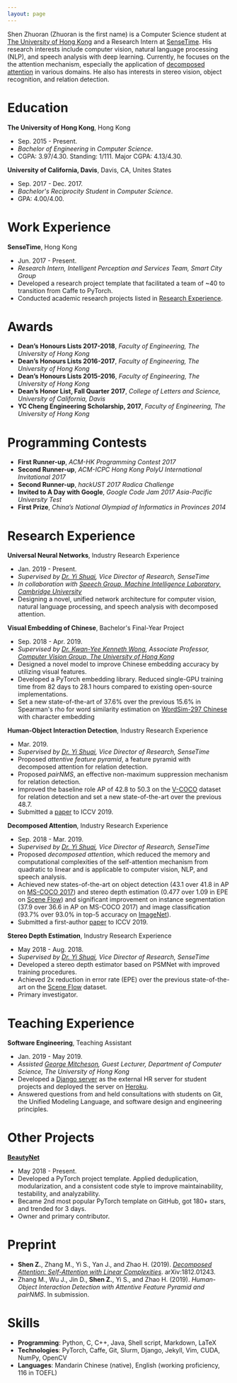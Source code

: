 ```yaml
---
layout: page
---
```


Shen Zhuoran \(Zhuoran is the first name) is a Computer Science student at [The University of Hong Kong](https://www.cs.hku.hk/) and a Research Intern at [SenseTime](https://www.sensetime.com/). His research interests include computer vision, natural language processing (NLP), and speech analysis with deep learning. Currently, he focuses on the the attention mechanism, especially the application of [decomposed attention](ai/2019/03/23/decomposed-attention.html) in various domains. He also has interests in stereo vision, object recognition, and relation detection.

# Education

**The University of Hong Kong**, Hong Kong

- Sep. 2015 - Present.
- *Bachelor of Engineering* in *Computer Science*.
- CGPA: 3.97/4.30. Standing: 1/111. Major CGPA: 4.13/4.30.

**University of California, Davis**, Davis, CA, Unites States

- Sep. 2017 - Dec. 2017.
- *Bachelor's Reciprocity Student* in *Computer Science*.
- GPA: 4.00/4.00.

# Work Experience

**SenseTime**, Hong Kong

- Jun. 2017 - Present.
- *Research Intern, Intelligent Perception and Services Team, Smart City Group*
- Developed a research project template that facilitated a team of ~40 to transition from Caffe to PyTorch.
- Conducted academic research projects listed in [Research Experience](#research-experience).

# Awards

- **Dean’s Honours Lists 2017-2018**, *Faculty of Engineering, The University of Hong Kong*
- **Dean’s Honours Lists 2016-2017**, *Faculty of Engineering, The University of Hong Kong*
- **Dean’s Honours Lists 2015-2016**, *Faculty of Engineering, The University of Hong Kong*
- **Dean’s Honor List, Fall Quarter 2017**, *College of Letters and Science, University of California, Davis*
- **YC Cheng Engineering Scholarship, 2017**, *Faculty of Engineering, The University of Hong Kong*

# Programming Contests

- **First Runner-up**, *ACM-HK Programming Contest 2017*
- **Second Runner-up**, *ACM-ICPC Hong Kong PolyU International Invitational 2017*
- **Second Runner-up**, *hackUST 2017 Radica Challenge*
- **Invited to A Day with Google**, *Google Code Jam 2017 Asia-Pacific University Test*
- **First Prize**, *China’s National Olympiad of Informatics in Provinces 2014*

# Research Experience

**Universal Neural Networks**, Industry Research Experience

- Jan. 2019 - Present.
- *Supervised by [Dr. Yi Shuai](https://scholar.google.com.hk/citations?user=afbbNmwAAAAJ), Vice Director of Research, SenseTime*
- *In collaboration with [Speech Group, Machine Intelligence Laboratory, Cambridge University](https://mi.eng.cam.ac.uk/Main/Speech/WebHome)*
- Designing a novel, unified network architecture for computer vision, natural language processing, and speech analysis with decomposed attention.

**Visual Embedding of Chinese**, Bachelor's Final-Year Project

- Sep. 2018 - Apr. 2019.
- *Supervised by [Dr. Kwan-Yee Kenneth Wong](https://i.cs.hku.hk/~kykwong/), Associate Professor, [Computer Vision Group, The University of Hong Kong](http://www.visionlab.cs.hku.hk/)*
- Designed a novel model to improve Chinese embedding accuracy by utilizing visual features.
- Developed a PyTorch embedding library. Reduced single-GPU training time from 82 days to 28.1 hours compared to existing open-source implementations.
- Set a new state-of-the-art of 37.6% over the previous 15.6% in Spearman's rho for word similarity estimation on [WordSim-297 Chinese](https://github.com/Leonard-Xu/CWE/blob/master/data/297.txt) with character embedding

**Human-Object Interaction Detection**, Industry Research Experience

- Mar. 2019.
- *Supervised by [Dr. Yi Shuai](https://scholar.google.com.hk/citations?user=afbbNmwAAAAJ), Vice Director of Research, SenseTime*
- Proposed *attentive feature pyramid*, a feature pyramid with decomposed attention for relation detection.
- Proposed *pairNMS*, an effective non-maximum suppression mechanism for relation detection.
- Improved the baseline role AP of 42.8 to 50.3 on the [V-COCO](https://arxiv.org/abs/1505.04474) dataset for relation detection and set a new state-of-the-art over the previous 48.7.
- Submitted a [paper](#preprint) to ICCV 2019.

**Decomposed Attention**, Industry Research Experience

- Sep. 2018 - Mar. 2019.
- *Supervised by [Dr. Yi Shuai](https://scholar.google.com.hk/citations?user=afbbNmwAAAAJ), Vice Director of Research, SenseTime*
- Proposed *decomposed attention*, which reduced the memory and computational complexities of the self-attention mechanism from quadratic to linear and is applicable to computer vision, NLP, and speech analysis.
- Achieved new states-of-the-art on object detection (43.1 over 41.8 in AP on [MS-COCO 2017](http://cocodataset.org/#detection-2017)) and stereo depth estimation (0.477 over 1.09 in EPE on [Scene Flow](https://lmb.informatik.uni-freiburg.de/resources/datasets/SceneFlowDatasets.en.html)) and significant improvement on instance segmentation (37.9 over 36.6 in AP on MS-COCO 2017) and image classification (93.7% over 93.0% in top-5 accuracy on [ImageNet](https://www.kaggle.com/image-net)).
- Submitted a first-author [paper](#preprint) to ICCV 2019.

**Stereo Depth Estimation**, Industry Research Experience

- May 2018 - Aug. 2018.
- *Supervised by [Dr. Yi Shuai](https://scholar.google.com.hk/citations?user=afbbNmwAAAAJ), Vice Director of Research, SenseTime*
- Developed a stereo depth estimator based on PSMNet with improved training procedures.
- Achieved 2x reduction in error rate (EPE) over the previous state-of-the-art on the [Scene Flow](https://lmb.informatik.uni-freiburg.de/resources/datasets/SceneFlowDatasets.en.html) dataset.
- Primary investigator.

# Teaching Experience

**Software Engineering**, Teaching Assistant

- Jan. 2019 - May 2019.
- *Assisted [George Mitcheson](https://www.cs.hku.hk/people/profile.jsp?teacher=georgem), Guest Lecturer, Department of Computer Science, The University of Hong Kong*
- Developed a [Django server](https://github.com/gibicehr/hrserver) as the external HR server for student projects and deployed the server on [Heroku](https://gibice-hrserver.herokuapp.com/).
- Answered questions from and held consultations with students on Git, the Unified Modeling Language, and software design and engineering principles.

# Other Projects

[**BeautyNet**](https://github.com/cmsflash/beauty-net)

- May 2018 - Present.
- Developed a PyTorch project template. Applied deduplication, modularization, and a consistent code style to improve maintainability, testability, and analyzability.
- Became 2nd most popular PyTorch template on GitHub, got 180+ stars, and trended for 3 days.
- Owner and primary contributor.

# Preprint

- **Shen Z.**, Zhang M., Yi S., Yan J., and Zhao H. (2019). [*Decomposed Attention: Self-Attention with Linear Complexities*](https://arxiv.org/abs/1812.01243). arXiv:1812.01243.
- Zhang M., Wu J., Jin D., **Shen Z.**, Yi S., and Zhao H. (2019). *Human-Object Interaction Detection with Attentive Feature Pyramid and pairNMS*. In submission.

# Skills

- **Programming**: Python, C, C++, Java, Shell script, Markdown, LaTeX
- **Technologies**: PyTorch, Caffe, Git, Slurm, Django, Jekyll, Vim, CUDA, NumPy, OpenCV
- **Languages**: Mandarin Chinese (native), English (working proficiency, 116 in TOEFL)
